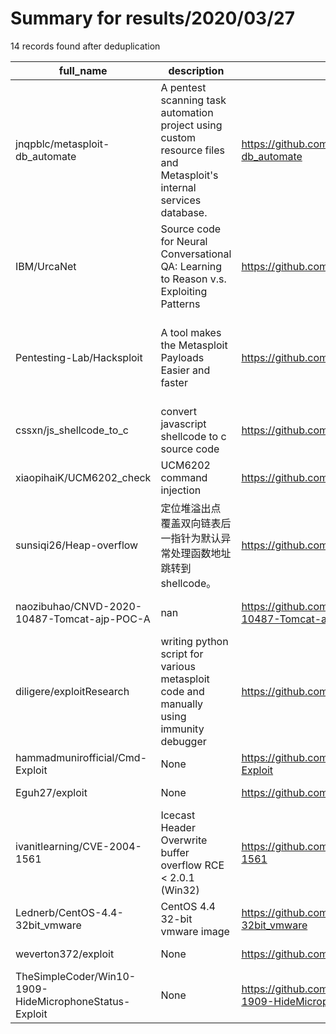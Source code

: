 
# Summary for results/2020/03/27
    
14 records found after deduplication

| full_name | description | html_url | matched_list | matched_count | pushed_at | size | stargazers_count | language | forks_count | vul_ids |
|--------------------------------------------------------|---------------------------------------------------------------------------------------------------------------------|---------------------------------------------------------------------------|-----------------------------------------------------------------------------|-----------------|---------------------------|--------|--------------------|------------|---------------|-------------------|
| jnqpblc/metasploit-db_automate | A pentest scanning task automation project using custom resource files and Metasploit's internal services database. | https://github.com/jnqpblc/metasploit-db_automate | ['metasploit module OR payload'] | 1 | 2020-03-27 22:55:58+00:00 | 529 | 2 | Python | 7 | [] |
| IBM/UrcaNet | Source code for Neural Conversational QA: Learning to Reason v.s. Exploiting Patterns | https://github.com/IBM/UrcaNet | ['exploit'] | 1 | 2020-03-27 22:19:07+00:00 | 236 | 2 | Python | 4 | [] |
| Pentesting-Lab/Hacksploit | A tool makes the Metasploit Payloads Easier and faster | https://github.com/Pentesting-Lab/Hacksploit | ['metasploit module OR metasploit payload', 'metasploit module OR payload'] | 2 | 2020-03-27 06:30:10+00:00 | 51 | 2 | Shell | 0 | [] |
| cssxn/js_shellcode_to_c | convert javascript shellcode to c source code | https://github.com/cssxn/js_shellcode_to_c | ['shellcode'] | 1 | 2020-03-27 08:10:53+00:00 | 923 | 8 | Roff | 1 | [] |
| xiaopihaiK/UCM6202_check | UCM6202 command injection | https://github.com/xiaopihaiK/UCM6202_check | ['command injection'] | 1 | 2020-03-27 02:50:44+00:00 | 1 | 0 | Python | 0 | [] |
| sunsiqi26/Heap-overflow | 定位堆溢出点 覆盖双向链表后一指针为默认异常处理函数地址跳转到shellcode。 | https://github.com/sunsiqi26/Heap-overflow | ['heap overflow', 'shellcode'] | 2 | 2020-03-27 03:38:30+00:00 | 5 | 0 | C | 0 | [] |
| naozibuhao/CNVD-2020-10487-Tomcat-ajp-POC-A | nan | https://github.com/naozibuhao/CNVD-2020-10487-Tomcat-ajp-POC-A | ['cnvd-c OR cnvd-2 OR cnnvd-2'] | 1 | 2020-03-27 04:16:29+00:00 | 4 | 1 | Python | 0 | [] |
| diligere/exploitResearch | writing python script for various metasploit code and manually using immunity debugger | https://github.com/diligere/exploitResearch | ['exploit', 'metasploit module OR payload'] | 2 | 2020-03-27 09:06:11+00:00 | 40394 | 0 | Python | 0 | [] |
| hammadmunirofficial/Cmd-Exploit | None | https://github.com/hammadmunirofficial/Cmd-Exploit | ['exploit'] | 1 | 2020-03-27 09:43:54+00:00 | 28 | 1 | | 0 | [] |
| Eguh27/exploit | None | https://github.com/Eguh27/exploit | ['exploit'] | 1 | 2020-03-27 14:34:55+00:00 | 0 | 0 | | 0 | [] |
| ivanitlearning/CVE-2004-1561 | Icecast Header Overwrite buffer overflow RCE < 2.0.1 (Win32) | https://github.com/ivanitlearning/CVE-2004-1561 | ['cve-2', 'rce'] | 2 | 2020-03-27 17:53:34+00:00 | 8 | 4 | C | 3 | ['CVE-2004-1561'] |
| Lednerb/CentOS-4.4-32bit_vmware | CentOS 4.4 32-bit vmware image | https://github.com/Lednerb/CentOS-4.4-32bit_vmware | ['exploit'] | 1 | 2020-03-27 17:43:32+00:00 | 15 | 0 | | 0 | [] |
| weverton372/exploit | None | https://github.com/weverton372/exploit | ['exploit'] | 1 | 2020-03-27 20:16:19+00:00 | 0 | 0 | | 0 | [] |
| TheSimpleCoder/Win10-1909-HideMicrophoneStatus-Exploit | None | https://github.com/TheSimpleCoder/Win10-1909-HideMicrophoneStatus-Exploit | ['exploit'] | 1 | 2020-03-27 22:12:44+00:00 | 4 | 0 | C++ | 0 | [] |
